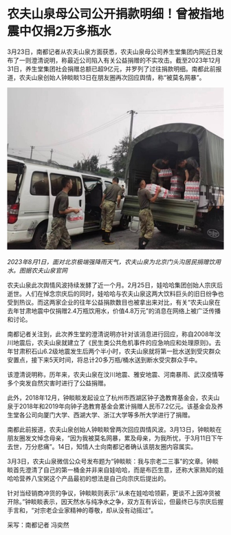 # 农夫山泉母公司公开捐款明细！曾被指地震中仅捐2万多瓶水

3月23日，南都记者从农夫山泉方面获悉，农夫山泉母公司养生堂集团内网近日发布了一则澄清说明，称最近公司陷入有关公益捐赠的不实攻击。截至2023年12月31日，养生堂集团社会捐赠总额已超9亿元，并罗列了过往捐款明细。南都此前报道，农夫山泉创始人钟睒睒13日在朋友圈再次回应舆情，称“被莫名网暴”。

![5a69f39c32c5240574bac16c5fe4d7bd.jpg](https://raw.githubusercontent.com/qqhsx/qqnews_image/main/2024/03/23/农夫山泉母公司公开捐款明细！曾被指地震中仅捐2万多瓶水/5a69f39c32c5240574bac16c5fe4d7bd.jpg)

_2023年8月1日，面对北京极端强降雨天气，农夫山泉为北京门头沟居民捐赠饮用水。图据农夫山泉官网_

农夫山泉此次舆情风波持续发酵了近一个月。2月25日，娃哈哈集团创始人宗庆后逝世。人们在悼念宗庆后的同时，娃哈哈与农夫山泉这两大饮料巨头的旧日纷争也受到热议。而这两家企业的往年公益捐款数目也被拿出来对比，有关“农夫山泉在去年甘肃地震中仅捐赠2.4万瓶饮用水，价值4.8万元”的消息在网络上被广泛传播和讨论。

南都记者关注到，此次养生堂的澄清说明亦针对该消息进行回应，称自2008年汶川地震后，农夫山泉就建立了《民生类公共危机事件的应急响应和处理原则》。去年甘肃积石山6.2级地震发生后两个半小时，农夫山泉就将第一批水送到受灾群众安置点，接下来5天时间，将总计20多万瓶/桶水送到断水受灾群众手中。

该澄清说明称，历年来，农夫山泉在汶川地震、雅安地震、河南暴雨、武汉疫情等多个突发自然灾害时进行了公益捐赠。

此外，2018年12月，钟睒睒发起设立了杭州市西湖区钟子逸教育基金会，农夫山泉于2018年和2019年向钟子逸教育基金会累计捐赠人民币7.2亿元。该基金会及养生堂各公司向厦门大学、西湖大学、浙江大学等多所大学进行了捐赠。

南都此前报道，农夫山泉创始人钟睒睒曾两次回应舆情风波。3月13日，钟睒睒在朋友圈发文悼念母亲，“因为我被莫名网暴，累及母亲，为我所忧，于3月11日下午去世，万分悲痛”。14日，知情人士向南都记者确认该朋友圈内容属实。

3月3日，农夫山泉微信公众号发布题为“钟睒睒：我与宗老二三事”的文章。钟睒睒首先澄清了自己的第一桶金并非来自娃哈哈，而是布匹生意，还称大家熟知的娃哈哈营养八宝粥这个产品最初的想法是自己向宗庆后提出的。

针对当经销商冲货的争议，钟睒睒则表示“从未在娃哈哈领薪，更谈不上因冲货被开除。”钟睒睒表示，因天然水与纯净水之争，双方互有诉讼，但最终已与宗庆后握手言和，“对宗老企业家精神的尊敬，却从没有动摇过”。

采写：南都记者 冯奕然

